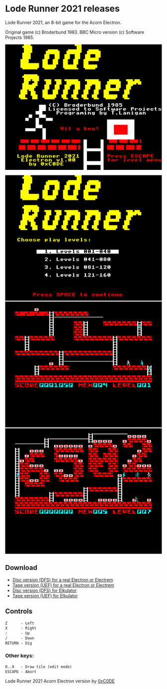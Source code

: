 # Lode Runner 2021 releases

Lode Runner 2021, an 8-bit game for the Acorn Electron.

Original game (c) Broderbund 1983. BBC Micro version (c) Software Projects 1985.


![Lode Runner 2021 Intro Screen](https://github.com/0xC0DE6502/lode-runner-2021-releases/blob/main/res/intro-screen.png?raw=true)

![Lode Runner 2021 Screenshot 1](https://github.com/0xC0DE6502/lode-runner-2021-releases/blob/main/res/screenshot1.png?raw=true)
![Lode Runner 2021 Screenshot 2](https://github.com/0xC0DE6502/lode-runner-2021-releases/blob/main/res/screenshot2.png?raw=true)
![Lode Runner 2021 Screenshot 3](https://github.com/0xC0DE6502/lode-runner-2021-releases/blob/main/res/screenshot3.png?raw=true)

## Download
* [Disc version (DFS) for a real Electron or Electrem](https://github.com/0xC0DE6502/lode-runner-2021-releases/raw/main/LodeRunner2021-1.02.ssd)
* [Tape version (UEF) for a real Electron or Electrem](https://github.com/0xC0DE6502/lode-runner-2021-releases/raw/main/LodeRunner2021-1.02.uef)
* [Disc version (DFS) for Elkulator](https://github.com/0xC0DE6502/lode-runner-2021-releases/raw/main/LodeRunner2021-1.02-Elkulator.ssd)
* [Tape version (UEF) for Elkulator](https://github.com/0xC0DE6502/lode-runner-2021-releases/raw/main/LodeRunner2021-1.02-Elkulator.uef)

## Controls

```
Z      - Left
X      - Right
:      - Up
/      - Down
RETURN - Dig
```

### Other keys:

```
0..9   - Draw tile (edit mode)
ESCAPE - Abort
```

Lode Runner 2021 Acorn Electron version by [0xC0DE](https://twitter.com/0xC0DE6502)
